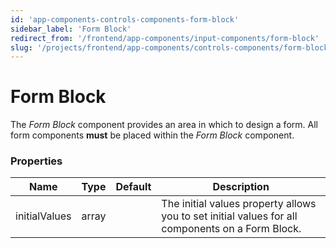 ```yaml
---
id: 'app-components-controls-components-form-block'
sidebar_label: 'Form Block'
redirect_from: '/frontend/app-components/input-components/form-block'
slug: '/projects/frontend/app-components/controls-components/form-block'
---
```


# Form Block

The _Form Block_ component provides an area in which to design a form. All form components **must** be placed within the _Form Block_ component.

### Properties

<table>
<thead>
<tr><th>Name</th><th>Type</th><th>Default</th><th>Description</th></tr>
</thead>
<tbody>
<tr><td>initialValues</td><td>array</td><td></td><td>The initial values property allows you to set initial values for all components on a Form Block.</td></tr>
</tbody>
</table>
